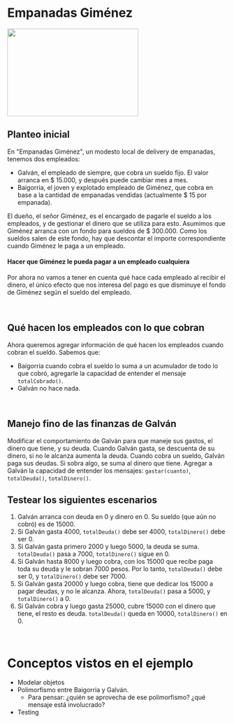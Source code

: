 # Empanadas Giménez

<img src="img/empanadasGimenez.png" height="200" width="300">

## Planteo inicial

En "Empanadas Giménez", un modesto local de delivery de empanadas, tenemos dos empleados:

* Galván, el empleado de siempre, que cobra un sueldo fijo. El valor arranca en $ 15.000, y después puede cambiar mes a mes.
* Baigorria, el joven y explotado empleado de Giménez, que cobra en base a la cantidad de empanadas vendidas (actualmente $ 15 por empanada).

El dueño, el señor Giménez, es el encargado de pagarle el sueldo a los empleados, y de gestionar el dinero que se utiliza para esto. Asumimos que Giménez arranca con un fondo para sueldos de $ 300.000. Como los sueldos salen de este fondo, hay que descontar el importe correspondiente cuando Giménez le paga a un empleado.

#### Hacer que Giménez le pueda pagar a un empleado cualquiera
Por ahora no vamos a tener en cuenta qué hace cada empleado al recibir el dinero, el único efecto que nos interesa del pago es que disminuye el fondo de Giménez según el sueldo del empleado.


<br>

## Qué hacen los empleados con lo que cobran

Ahora queremos agregar información de qué hacen los empleados cuando cobran el sueldo. Sabemos que:
- Baigorria cuando cobra el sueldo lo suma a un acumulador de todo lo que cobró, agregarle la capacidad de entender el mensaje `totalCobrado()`. 
- Galván no hace nada.


<br>

## Manejo fino de las finanzas de Galván

Modificar el comportamiento de Galván para que maneje sus gastos, el dinero que tiene, y su deuda. Cuando Galván gasta, se descuenta de su dinero, si no le alcanza aumenta la deuda. Cuando cobra un sueldo, Galván paga sus deudas. Si sobra algo, se suma al dinero que tiene. Agregar a Galván la capacidad de entender los mensajes: `gastar(cuanto)`, `totalDeuda()`, `totalDinero()`.

## Testear los siguientes escenarios
1. Galván arranca con deuda en 0 y dinero en 0. Su sueldo (que aún no cobró) es de 15000.
2. Si Galván gasta 4000, `totalDeuda()` debe ser 4000, `totalDinero()` debe ser 0.
3. Si Galván gasta primero 2000 y luego 5000, la deuda se suma. `totalDeuda()` pasa a 7000, `totalDinero()` sigue en 0.
4. Si Galván hasta 8000 y luego cobra, con los 15000 que recibe paga toda su deuda y le sobran 7000 pesos. Por lo tanto, `totalDeuda()` debe ser 0, y `totalDinero()` debe ser 7000.
5. Si Galván gasta 20000 y luego cobra, tiene que dedicar los 15000 a pagar deudas, y no le alcanza. Ahora, `totalDeuda()` pasa a 5000, y `totalDinero()` a 0.
6. Si Galván cobra y luego gasta 25000, cubre 15000 con el dinero que tiene, el resto es deuda. `totalDeuda()` queda en 10000, `totalDinero()` en 0.

<br>

# Conceptos vistos en el ejemplo

* Modelar objetos
* Polimorfismo entre Baigorria y Galván.
  * Para pensar: ¿quién se aprovecha de ese polimorfismo? ¿qué mensaje está involucrado?
* Testing

